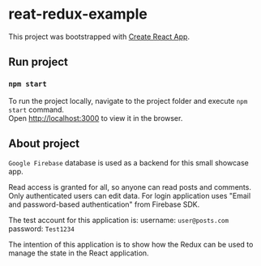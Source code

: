 # reat-redux-example

This project was bootstrapped with [Create React App](https://github.com/facebook/create-react-app).

## Run project

### `npm start`

To run the project locally, navigate to the project folder and execute `npm start` command.<br />
Open [http://localhost:3000](http://localhost:3000) to view it in the browser.

## About project

`Google Firebase` database is used as a backend for this small showcase app. 

Read access is granted for all, so anyone can read posts and comments. Only authenticated users can edit data. For login application uses 
"Email and password-based authentication" from Firebase SDK. 

The test account for this application is:
username: `user@posts.com`
password: `Test1234`

The intention of this application is to show how the Redux can be used to manage the state in the React application.